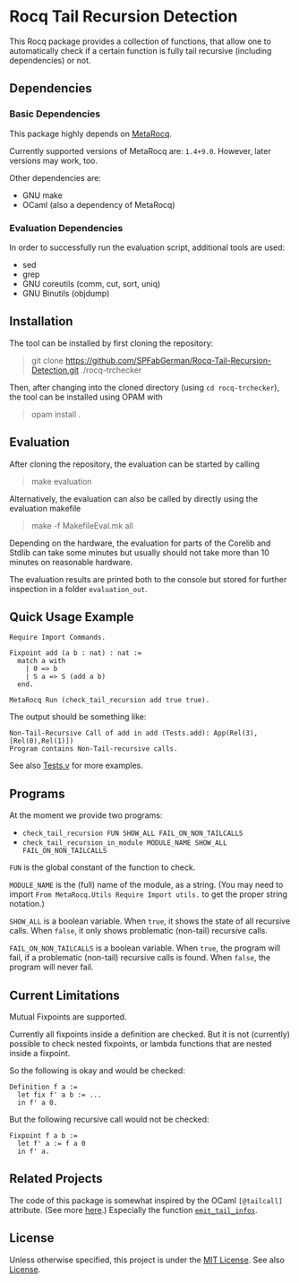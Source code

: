 # Rocq Tail Recursion Detection

This Rocq package provides a collection of functions, that allow one to automatically check if a certain function is fully tail recursive (including dependencies) or not.

## Dependencies

### Basic Dependencies

This package highly depends on [MetaRocq](https://metarocq.github.io/).

Currently supported versions of MetaRocq are: `1.4+9.0`. However, later versions may work, too.

Other dependencies are:

- GNU make
- OCaml (also a dependency of MetaRocq)

### Evaluation Dependencies

In order to successfully run the evaluation script, additional tools are used:

- sed
- grep
- GNU coreutils (comm, cut, sort, uniq)
- GNU Binutils (objdump)

## Installation

The tool can be installed by first cloning the repository:

> git clone https://github.com/SPFabGerman/Rocq-Tail-Recursion-Detection.git ./rocq-trchecker

Then, after changing into the cloned directory (using `cd rocq-trchecker`), the tool can be
installed using OPAM with

> opam install .

## Evaluation

After cloning the repository, the evaluation can be started by calling

> make evaluation

Alternatively, the evaluation can also be called by directly using the evaluation makefile

> make -f MakefileEval.mk all

Depending on the hardware, the evaluation for parts of the Corelib and Stdlib can take some minutes but usually
should not take more than 10 minutes on reasonable hardware.

The evaluation results are printed both to the console but stored for further inspection in a folder `evaluation_out`.

## Quick Usage Example

```
Require Import Commands.

Fixpoint add (a b : nat) : nat :=
  match a with
    | 0 => b
    | S a => S (add a b)
  end.

MetaRocq Run (check_tail_recursion add true true).
```

The output should be something like:
```
Non-Tail-Recursive Call of add in add (Tests.add): App(Rel(3),[Rel(0),Rel(1)])
Program contains Non-Tail-recursive calls.
```

See also [Tests.v](./examples/Tests.v) for more examples.

## Programs

At the moment we provide two programs:
- `check_tail_recursion FUN SHOW_ALL FAIL_ON_NON_TAILCALLS`
- `check_tail_recursion_in_module MODULE_NAME SHOW_ALL FAIL_ON_NON_TAILCALLS`

`FUN` is the global constant of the function to check.

`MODULE_NAME` is the (full) name of the module, as a string.
(You may need to import `From MetaRocq.Utils Require Import utils.` to get the proper string notation.)

`SHOW_ALL` is a boolean variable.
When `true`, it shows the state of all recursive calls.
When `false`, it only shows problematic (non-tail) recursive calls.

`FAIL_ON_NON_TAILCALLS` is a boolean variable.
When `true`, the program will fail, if a problematic (non-tail) recursive calls is found.
When `false`, the program will never fail.

## Current Limitations

Mutual Fixpoints are supported.

Currently all fixpoints inside a definition are checked.
But it is not (currently) possible to check nested fixpoints, or lambda functions that are nested inside a fixpoint.

So the following is okay and would be checked:
```
Definition f a :=
  let fix f' a b := ...
  in f' a 0.
```

But the following recursive call would not be checked:
```
Fixpoint f a b :=
  let f' a := f a 0
  in f' a.
```

## Related Projects

The code of this package is somewhat inspired by the OCaml `[@tailcall]` attribute.
(See more [here](https://ocaml.org/manual/5.3/attributes.html).)
Especially the function [`emit_tail_infos`](https://github.com/ocaml/ocaml/blob/b019ca28c88b21545b53d3d82fcf9a43a166768f/lambda/simplif.ml#L622).

## License

Unless otherwise specified, this project is under the [MIT License](https://mit-license.org/).
See also [License](./License).
